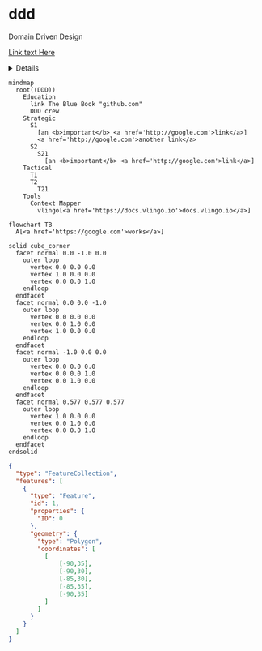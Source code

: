 # ddd
Domain Driven Design

[Link text Here](https://link-url-here.org)
<details>
  <a href='https://github.com/ddd-crew'>DDD Crew</a>
  <br />
  <a href='https://docs.vlingo.io'>DDD Design Tool</a>
  <br />
  <a href='https://kalele.io/vlingo-platform'>Xoom</a>
</details>


```mermaid
mindmap
  root((DDD))
    Education
      link The Blue Book "github.com"
      DDD crew
    Strategic
      S1
        [an <b>important</b> <a href='http://google.com'>link</a>]
        <a href='http://google.com'>another link</a>
      S2
        S21
          [an <b>important</b> <a href='http://google.com'>link</a>]
    Tactical
      T1
      T2
        T21
    Tools
      Context Mapper
        vlingo[<a href='https://docs.vlingo.io'>docs.vlingo.io</a>]
```
```mermaid
flowchart TB
  A[<a href='https://google.com'>works</a>]
```

```stl
solid cube_corner
  facet normal 0.0 -1.0 0.0
    outer loop
      vertex 0.0 0.0 0.0
      vertex 1.0 0.0 0.0
      vertex 0.0 0.0 1.0
    endloop
  endfacet
  facet normal 0.0 0.0 -1.0
    outer loop
      vertex 0.0 0.0 0.0
      vertex 0.0 1.0 0.0
      vertex 1.0 0.0 0.0
    endloop
  endfacet
  facet normal -1.0 0.0 0.0
    outer loop
      vertex 0.0 0.0 0.0
      vertex 0.0 0.0 1.0
      vertex 0.0 1.0 0.0
    endloop
  endfacet
  facet normal 0.577 0.577 0.577
    outer loop
      vertex 1.0 0.0 0.0
      vertex 0.0 1.0 0.0
      vertex 0.0 0.0 1.0
    endloop
  endfacet
endsolid
```

```geojson
{
  "type": "FeatureCollection",
  "features": [
    {
      "type": "Feature",
      "id": 1,
      "properties": {
        "ID": 0
      },
      "geometry": {
        "type": "Polygon",
        "coordinates": [
          [
              [-90,35],
              [-90,30],
              [-85,30],
              [-85,35],
              [-90,35]
          ]
        ]
      }
    }
  ]
}
```
